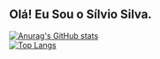 <div>
  <h2>Olá! Eu Sou o Sílvio Silva.</h2>
</div>


[![Anurag's GitHub stats](https://github-readme-stats.vercel.app/api?username=silviooosilva&show_icons=true&theme=dracula)](https://github.com/anuraghazra/github-readme-stats)
<br>
[![Top Langs](https://github-readme-stats.vercel.app/api/top-langs/?username=silviooosilva&theme=dracula&layout=compact)](https://github.com/anuraghazra/github-readme-stats)









